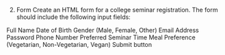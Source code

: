 2. Form
Create an HTML form for a college seminar registration. The form should include the following input fields:

Full Name
Date of Birth
Gender (Male, Female, Other)
Email Address
Password
Phone Number
Preferred Seminar Time
Meal Preference (Vegetarian, Non-Vegetarian, Vegan)
Submit button